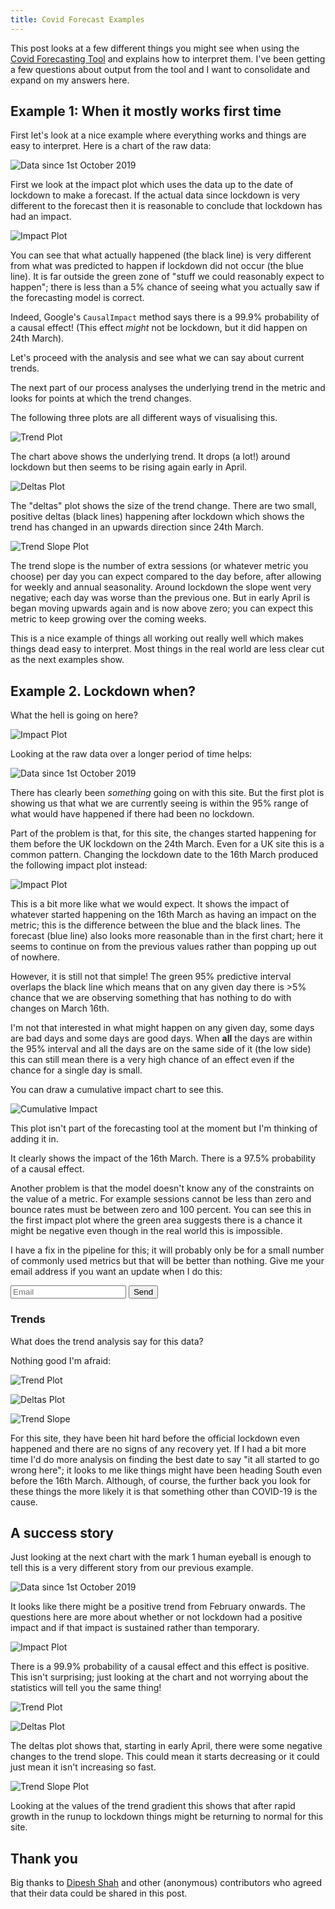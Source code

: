 ```yaml
---
title: Covid Forecast Examples
---
```


This post looks at a few different things you might see when using the [Covid
Forecasting Tool](https://www.eanalytica.com/forecasting/covid/) and explains how
to interpret them. I've been getting a few questions about output from the tool
and I want to consolidate and expand on my answers here.

## Example 1: When it mostly works first time

First let's look at a nice example where everything works and things are easy to
interpret. Here is a chart of the raw data:

![Data since 1st October 2019](/files/Covid-Plot-1.png)

First we look at the impact plot which uses the data up to the date of lockdown
to make a forecast. If the actual data since lockdown is very different to the
forecast then it is reasonable to conclude that lockdown has had an impact.

![Impact Plot](/files/Covid-Plot-2.png)

You can see that what actually happened (the black line) is very different from
what was predicted to happen if lockdown did not occur (the blue line). It is
far outside the green zone of "stuff we could reasonably expect to happen";
there is less than a 5% chance of seeing what you actually saw if the
forecasting model is correct.

Indeed, Google's `CausalImpact` method says there is a 99.9% probability of a
causal effect! (This effect *might* not be lockdown, but it did happen on 24th
March).

Let's proceed with the analysis and see what we can say about current trends.

The next part of our process analyses the underlying trend in the metric and
looks for points at which the trend changes.

The following three plots are all different ways of visualising this.

![Trend Plot](/files/Covid-Plot-5.png)

The chart above shows the underlying trend. It drops (a lot!) around lockdown but
then seems to be rising again early in April.

![Deltas Plot](/files/Covid-Plot-3.png)

The "deltas" plot shows the size of the trend change. There are two small, positive deltas
(black lines) happening after lockdown which shows the trend has changed in an
upwards direction since 24th March.

![Trend Slope Plot](/files/Covid-Plot-4.png)

The trend slope is the number of extra sessions (or whatever metric you choose)
per day you can expect compared to the day before, after allowing for weekly and
annual seasonality. Around lockdown the slope went very negative; each day was
worse than the previous one. But in early April is began moving upwards again
and is now above zero; you can expect this metric to keep growing over the
coming weeks.

This is a nice example of things all working out really well which makes things
dead easy to interpret. Most things in the real world are less clear cut as the
next examples show.

## Example 2. Lockdown when?
What the hell is going on here?

![Impact Plot](/files/Covid-Plot-7.png)

Looking at the raw data over a longer period of time helps:

![Data since 1st October 2019](/files/Covid-Plot-6.png)

There has clearly been *something* going on with this site. But the first plot
is showing us that what we are currently seeing is within the 95% range of what
would have happened if there had been no lockdown.

Part of the problem is that, for this site, the changes started happening for
them before the UK lockdown on the 24th March. Even for a UK site this is a
common pattern. Changing the lockdown date to the 16th March produced the
following impact plot instead:

![Impact Plot](/files/Covid-Plot-8.png)

This is a bit more like what we would expect. It shows the impact of whatever
started happening on the 16th March as having an impact on the metric; this is
the difference between the blue and the black lines. The forecast (blue line)
also looks more reasonable than in the first chart; here it seems to continue on
from the previous values rather than popping up out of nowhere.

However, it is still not that simple! The green 95% predictive interval overlaps
the black line which means that on any given day there is >5% chance that we are
observing something that has nothing to do with changes on March 16th. 

I'm not that interested in what might happen on any given day, some days are bad
days and some days are good days. When **all** the days are within the 95%
interval and all the days are on the same side of it (the low side) this can
still mean there is a very high chance of an effect even if the chance for a
single day is small.

You can draw a cumulative impact chart to see this.

![Cumulative Impact](/files/Covid-Plot-9.png)

This plot isn't part of the forecasting tool at the moment but I'm thinking of
adding it in.

It clearly shows the impact of the 16th March. There is a 97.5% probability of a
causal effect.

Another problem is that the model doesn't know any of the constraints on the
value of a metric. For example sessions cannot be less than zero and bounce
rates must be between zero and 100 percent. You can see this in the first impact
plot where the green area suggests there is a chance it might be negative even
though in the real world this is impossible.

I have a fix in the pipeline for this; it will probably only be for a small
number of commonly used metrics but that will be better than nothing. Give me
your email address if you want an update when I do this:

<form action="https://formspree.io/mdolqwbk" method="POST">
  <input type="email" name="email" placeholder="Email">
  <input class="btn-sm btn-b btn" type="submit" value="Send">
</form>

### Trends

What does the trend analysis say for this data?

Nothing good I'm afraid:

![Trend Plot](/files/Covid-Plot-10.png)

![Deltas Plot](/files/Covid-Plot-11.png)

![Trend Slope](/files/Covid-Plot-12.png)

For this site, they have been hit hard before the official lockdown even
happened and there are no signs of any recovery yet. If I had a bit more time
I'd do more analysis on finding the best date to say "it all started to go wrong
here"; it looks to me like things might have been heading South even before the
16th March. Although, of course, the further back you look for these things the
more likely it is that something other than COVID-19 is the cause.

## A success story

Just looking at the next chart with the mark 1 human eyeball is enough to tell
this is a very different story from our previous example.

![Data since 1st October 2019](/files/Covid-Plot-13.png)

It looks like there might be a positive trend from February onwards. The
questions here are more about whether or not lockdown had a positive impact and
if that impact is sustained rather than temporary.

![Impact Plot](/files/Covid-Plot-14.png)

There is a 99.9% probability of a causal effect and this effect is positive.
This isn't surprising; just looking at the chart and not worrying about the
statistics will tell you the same thing!

![Trend Plot](/files/Covid-Plot-15.png)

![Deltas Plot](/files/Covid-Plot-16.png)

The deltas plot shows that, starting in early April, there were some negative
changes to the trend slope. This could mean it starts decreasing or it could
just mean it isn't increasing so fast.

![Trend Slope Plot](/files/Covid-Plot-17.png)

Looking at the values of the trend gradient this shows that after rapid growth
in the runup to lockdown things might be returning to normal for this site.

## Thank you
Big thanks to [Dipesh Shah](https://twitter.com/mrdipeshashah) and other
(anonymous) contributors who agreed that their data could be shared in this
post.

